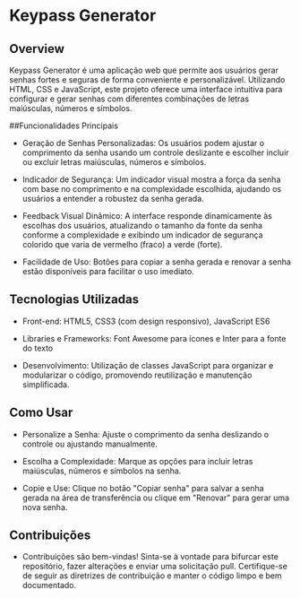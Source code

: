 # Keypass Generator

## Overview

Keypass Generator é uma aplicação web que permite aos usuários gerar senhas fortes e seguras de forma conveniente e personalizável. Utilizando HTML, CSS e JavaScript, este projeto oferece uma interface intuitiva para configurar e gerar senhas com diferentes combinações de letras maiúsculas, números e símbolos.

##Funcionalidades Principais

- Geração de Senhas Personalizadas: Os usuários podem ajustar o comprimento da senha usando um controle deslizante e escolher incluir ou excluir letras maiúsculas, números e símbolos.

- Indicador de Segurança: Um indicador visual mostra a força da senha com base no comprimento e na complexidade escolhida, ajudando os usuários a entender a robustez da senha gerada.

- Feedback Visual Dinâmico: A interface responde dinamicamente às escolhas dos usuários, atualizando o tamanho da fonte da senha conforme a complexidade e exibindo um indicador de segurança colorido que varia de vermelho (fraco) a verde (forte).

- Facilidade de Uso: Botões para copiar a senha gerada e renovar a senha estão disponíveis para facilitar o uso imediato.

## Tecnologias Utilizadas

- Front-end: HTML5, CSS3 (com design responsivo), JavaScript ES6
  
- Libraries e Frameworks: Font Awesome para ícones e Inter para a fonte do texto

- Desenvolvimento: Utilização de classes JavaScript para organizar e modularizar o código, promovendo reutilização e manutenção simplificada.

## Como Usar

- Personalize a Senha: Ajuste o comprimento da senha deslizando o controle ou ajustando manualmente.
  
- Escolha a Complexidade: Marque as opções para incluir letras maiúsculas, números e símbolos na senha.
  
- Copie e Use: Clique no botão "Copiar senha" para salvar a senha gerada na área de transferência ou clique em "Renovar" para gerar uma nova senha.

## Contribuições

- Contribuições são bem-vindas! Sinta-se à vontade para bifurcar este repositório, fazer alterações e enviar uma solicitação pull. Certifique-se de seguir as diretrizes de contribuição e manter o código limpo e bem documentado.

  

